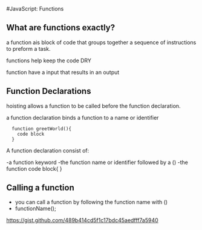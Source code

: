 #JavaScript: Functions

## What are functions exactly?

a function ais  block of code that groups together a sequence of instructions to preform a task.

functions help keep the code DRY

function have a input that results in an output

## Function Declarations

hoisting allows a function to be called before the function declaration.

a function declaration binds a function to a name or identifier

```
  function greetWorld(){
    code block
  }
```
A function declaration consist of:

 -a function keyword
 -the function name or identifier followed by a ()
 -the function code block{ }

## Calling a function

- you can call a function by following the function name with ()
- functionName();

https://gist.github.com/489b414cd5f1c17bdc45aedfff7a5940

##